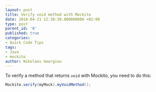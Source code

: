 ```yaml
---
layout: post
title: Verify void method with Mockito
date: 2018-04-21 12:38:39.000000000 +02:00
type: post
parent_id: '0'
published: true
categories:
- Quick Code Tips
tags:
- Java
- mockito
author: Nikolaos Georgiou
---
```


To verify a method that returns <code>void</code> with Mockito, you need to do this:

```java
Mockito.verify(myMock).myVoidMethod();
```
